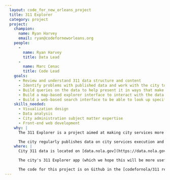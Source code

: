 ```yaml
---
  layout: code_for_new_orleans_project
  title: 311 Explorer
  category: project
  project:
    champion:
      name: Ryan Harvey
      email: ryan@codeforneworleans.org
    people:
      -
        name: Ryan Harvey
        title: Data Lead
      -
        name: Marc Cenac
        title: Code Lead
    goals:
      - Review and understand 311 data structure and content
      - Identify problems with published data and work with the city to remediate them
      - Build queries on the data to help present it in ways that make it easier to understand
      - Build a map-based explorer interface to interact with the data dynamically in aggregate
      - Build a web-based search interface to be able to look up specific interests or issues easily
    skills_needed:
      - Visualization design
      - Data analysis
      - City administration subject matter expertise
      - Front-end web development
    why: |
      The 311 Explorer is a project aimed at making city services more visible to citizens.

      The city regularly publishes data on city services execution and performance, known as 311 data, after the phone number used to call in requests for such services.
    where: |
      City 311 data is located on [data.nola.gov](https://data.nola.gov/City-Administration/311-Calls-2012-Present-/3iz8-nghx).

      The city's 311 Explorer app (which we hope this will be more useful than) is at [311explorer.nola.gov](http://311explorer.nola.gov/main/category/).

      The code for this project is on Github in the [codefornola/311 repo](https://github.com/codefornola/311).
---
```


